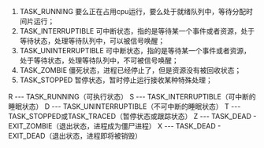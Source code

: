 1. TASK_RUNNING
要么正在占用cpu运行，要么处于就绪队列中，等待分配时间片运行；
2. TASK_INTERRUPTIBLE
可中断状态，指的是等待某一个事件或者资源，处于等待状态，处理等待队列中，可以被信号唤醒；
3. TASK_UNINTERRUPTIBLE
可中断状态，指的是等待某一个事件或者资源，处于等待状态，处理等待队列中，不可被信号唤醒；
4. TASK_ZOMBIE
僵死状态，进程已经停止了，但是资源没有被回收状态；
5. TASK_STOPPED
暂停状态，暂时停止运行接收某种特殊处理；

R --- TASK_RUNNING（可执行状态）
S --- TASK_INTERRUPTIBLE（可中断的睡眠状态）
D --- TASK_UNINTERRUPTIBLE（不可中断的睡眠状态）
T --- TASK_STOPPED或TASK_TRACED（暂停状态或跟踪状态）
Z --- TASK_DEAD - EXIT_ZOMBIE（退出状态，进程成为僵尸进程）
X --- TASK_DEAD - EXIT_DEAD（退出状态，进程即将被销毁）
